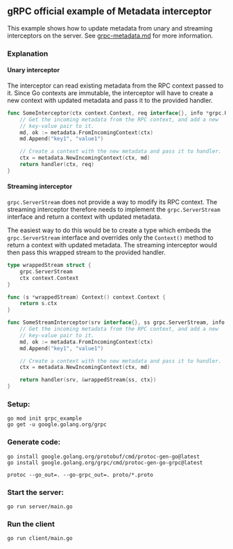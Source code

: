 ## gRPC official example of Metadata interceptor

This example shows how to update metadata from unary and streaming interceptors on the server. See
[grpc-metadata.md](../Project%2037/grpc-metadata.md)
for more information.

### Explanation

#### Unary interceptor

The interceptor can read existing metadata from the RPC context passed to it.
Since Go contexts are immutable, the interceptor will have to create a new context
with updated metadata and pass it to the provided handler.

```go
func SomeInterceptor(ctx context.Context, req interface{}, info *grpc.UnaryServerInfo, handler grpc.UnaryHandler) (interface{}, error) {
    // Get the incoming metadata from the RPC context, and add a new
    // key-value pair to it.
    md, ok := metadata.FromIncomingContext(ctx)
    md.Append("key1", "value1")

    // Create a context with the new metadata and pass it to handler.
    ctx = metadata.NewIncomingContext(ctx, md)
    return handler(ctx, req)
}
```

#### Streaming interceptor

`grpc.ServerStream` does not provide a way to modify its RPC context. The streaming
interceptor therefore needs to implement the `grpc.ServerStream` interface and return
a context with updated metadata.

The easiest way to do this would be to create a type which embeds the `grpc.ServerStream`
interface and overrides only the `Context()` method to return a context with updated
metadata. The streaming interceptor would then pass this wrapped stream to the provided handler.

```go
type wrappedStream struct {
    grpc.ServerStream
    ctx context.Context
}

func (s *wrappedStream) Context() context.Context {
    return s.ctx
}

func SomeStreamInterceptor(srv interface{}, ss grpc.ServerStream, info *grpc.StreamServerInfo, handler grpc.StreamHandler) error {
    // Get the incoming metadata from the RPC context, and add a new
    // key-value pair to it.
    md, ok := metadata.FromIncomingContext(ctx)
    md.Append("key1", "value1")

    // Create a context with the new metadata and pass it to handler.
    ctx = metadata.NewIncomingContext(ctx, md)

    return handler(srv, &wrappedStream{ss, ctx})
}
```

### Setup:

```
go mod init grpc_example
go get -u google.golang.org/grpc
```

### Generate code:

```
go install google.golang.org/protobuf/cmd/protoc-gen-go@latest
go install google.golang.org/grpc/cmd/protoc-gen-go-grpc@latest

protoc --go_out=. --go-grpc_out=. proto/*.proto
```

### Start the server:

```
go run server/main.go
```

### Run the client

```
go run client/main.go
```
